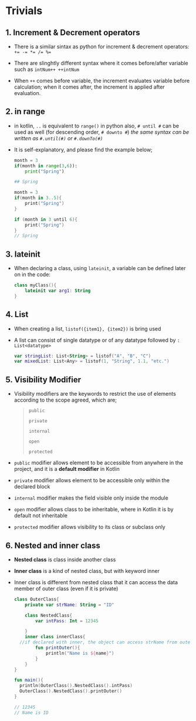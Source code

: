 # Trivials

## 1. Increment & Decrement operators

- There is a similar sintax as python for increment & decrement operators: `+= -= *= /= %=`

- There are slinghtly different syntax where it comes before/after variable such as `intNum++ ++intNum`

- When `++` comes before variable, the increment evaluates variable before calculation; when it comes after, the increment is applied after evaluation.

## 2. in range

- in kotlin, `..` is equivalent to `range()` in python
  also, `# until #` can be used as well (for descending order, `# downto #`)
  *the same syntax can be written as `#.until(#)` or `#.downTo(#)`*

- It is self-explanatory, and please find the example below;
  
  ```python
  month = 3
  if(month in range(3,6)):
      print("Spring")
  
  ## Spring
  ```
  
  ```kotlin
  month = 3
  if(month in 3..5){
      print("Spring")
  }
  
  if (month in 3 until 6){
      print("Spring")
  }
  // Spring
  ```

## 3. lateinit

- When declaring a class, using `lateinit`, a variable can be defined later on in the code:
  
  ```kotlin
  class myClass(){
      lateinit var arg1: String
  }
  ```

## 4. List

- When creating a list, `listof({item1}, {item2})` is bring used

- A list can consist of single datatype or of any datatype followed by `: List<datatype>`

  ```kotlin
  var stringList: List<String> = listof("A", "B", "C")
  var mixedList: List<Any> = listof(1, "String", 1.1, "etc.")
  ```


## 5. Visibility Modifier

- Visibility modifiers are the keywords to restrict the use of elements according to the scope agreed, which are;

  > `public`
  >
  > `private`
  >
  > `internal`
  >
  > `open`
  >
  > `protected`

- `public` modifier allows element to be accessible from anywhere in the project, and it is a **default modifier** in Kotlin

- `private` modifier allows element to be accessible only within the declared block

- `internal` modifier makes the field visible only inside the module

- `open` modifier allows class to be inheritable, where in Kotlin it is by default not inheritable

- `protected` modifier allows visibility to its class or subclass only

## 6. Nested and inner class

- **Nested class** is class inside another class

- **Inner class** is a kind of nested class, but with keyword inner

- Inner class is different from nested class that it can access the data member of outer class (even if it is private)

  ```kotlin
  class OuterClass{
      private var strName: String = "ID"
  
      class NestedClass{
          var intPass: Int = 12345
  
      }
      inner class innerClass{
    //if declared with inner, the object can access strName from outer class
          fun printOuter(){
              println("Name is ${name}")
          }
      }
  }
  
  fun main(){
  	println(OuterClass().NestedClass().intPass)
  	OuterClass().NestedClass().printOuter()
  }
  
  // 12345
  // Name is ID
  ```

  
